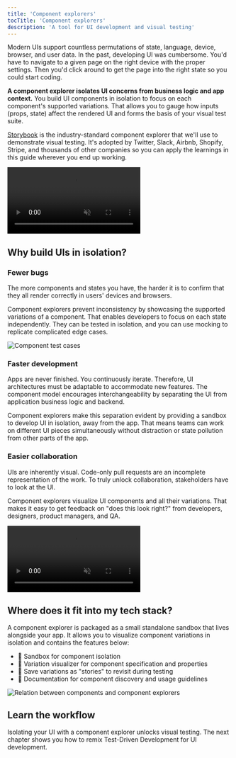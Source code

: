 ```yaml
---
title: 'Component explorers'
tocTitle: 'Component explorers'
description: 'A tool for UI development and visual testing'
---
```


Modern UIs support countless permutations of state, language, device, browser, and user data. In the past, developing UI was cumbersome. You'd have to navigate to a given page on the right device with the proper settings. Then you'd click around to get the page into the right state so you could start coding.

**A component explorer isolates UI concerns from business logic and app context.** You build UI components in isolation to focus on each component's supported variations. That allows you to gauge how inputs (props, state) affect the rendered UI and forms the basis of your visual test suite.

[Storybook](https://storybook.js.org/) is the industry-standard component explorer that we'll use to demonstrate visual testing. It's adopted by Twitter, Slack, Airbnb, Shopify, Stripe, and thousands of other companies so you can apply the learnings in this guide wherever you end up working.

<video autoPlay muted playsInline loop>
  <source
    src="/visual-testing-handbook/storybook-component-explorer-visual-testing.mp4"
    type="video/mp4"/>
</video>

## Why build UIs in isolation?

### Fewer bugs

The more components and states you have, the harder it is to confirm that they all render correctly in users' devices and browsers.

Component explorers prevent inconsistency by showcasing the supported variations of a component. That enables developers to focus on each state independently. They can be tested in isolation, and you can use mocking to replicate complicated edge cases.

![Component test cases](/visual-testing-handbook/component-test-cases.png)

### Faster development

Apps are never finished. You continuously iterate. Therefore, UI architectures must be adaptable to accommodate new features. The component model encourages interchangeability by separating the UI from application business logic and backend.

Component explorers make this separation evident by providing a sandbox to develop UI in isolation, away from the app. That means teams can work on different UI pieces simultaneously without distraction or state pollution from other parts of the app.

### Easier collaboration

UIs are inherently visual. Code-only pull requests are an incomplete representation of the work. To truly unlock collaboration, stakeholders have to look at the UI.

Component explorers visualize UI components and all their variations. That makes it easy to get feedback on "does this look right?" from developers, designers, product managers, and QA.

<video autoPlay muted playsInline loop>
  <source
    src="/visual-testing-handbook/storybook-workflow-publish.mp4"
    type="video/mp4"/>
</video>

## Where does it fit into my tech stack?

A component explorer is packaged as a small standalone sandbox that lives alongside your app. It allows you to visualize component variations in isolation and contains the features below:

- 🧱 Sandbox for component isolation
- 🔭 Variation visualizer for component specification and properties
- 🧩 Save variations as "stories" to revisit during testing
- 📑 Documentation for component discovery and usage guidelines

![Relation between components and component explorers](/visual-testing-handbook/storybook-relationship.png)

## Learn the workflow

Isolating your UI with a component explorer unlocks visual testing. The next chapter shows you how to remix Test-Driven Development for UI development.
